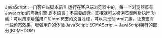 JavaScript::一门客户端脚本语言
运行在客户端浏览器中的。每一个浏览器都有Javascript的解析引擎
脚本语言：不需要编译，直接就可以被浏览器解析执行
功能：可以用来增强用户和html页面的交互过程，可以来控制html元素，让页面有一些动态效果，增强用户的体验
JavaScript: ECMAScript + JavaScript特有的部分(BOM+DOM)

